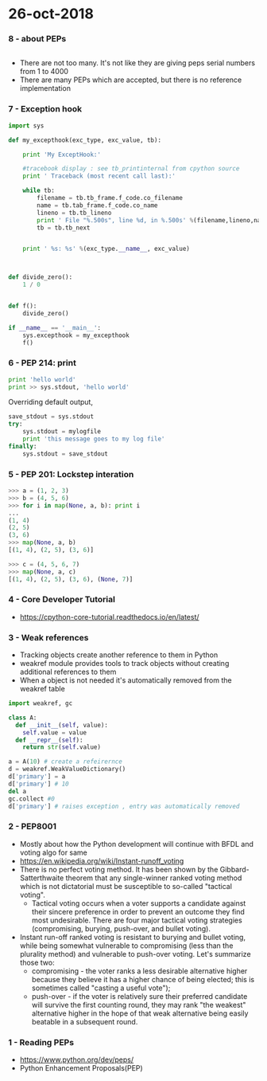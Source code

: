# 26-oct-2018

### 8 - about PEPs

```python
```

- There are not too many. It's not like they are giving peps serial numbers from 1 to 4000 
- There are many PEPs which are accepted, but there is no reference implementation

### 7 - Exception hook

```python
import sys

def my_excepthook(exc_type, exc_value, tb):

	print 'My ExceptHook:'

	#tracebook display : see tb_printinternal from cpython source
	print ' Traceback (most recent call last):'

	while tb:
		filename = tb.tb_frame.f_code.co_filename
		name = tb.tab_frame.f_code.co_name
		lineno = tb.tb_lineno
		print ' File "%.500s", line %d, in %.500s' %(filename,lineno,name)
		tb = tb.tb_next


	print ' %s: %s' %(exc_type.__name__, exc_value)



def divide_zero():
	1 / 0


def f():
	divide_zero()

if __name__ == '__main__':
	sys.excepthook = my_excepthook
	f()
```

### 6 - PEP 214: print

```python
print 'hello world'
print >> sys.stdout, 'hello world'
```

Overriding default output,
```python
save_stdout = sys.stdout
try:
    sys.stdout = mylogfile
    print 'this message goes to my log file'
finally:
    sys.stdout = save_stdout
```

### 5 - PEP 201: Lockstep interation

```python
>>> a = (1, 2, 3)
>>> b = (4, 5, 6)
>>> for i in map(None, a, b): print i
...
(1, 4)
(2, 5)
(3, 6)
>>> map(None, a, b)
[(1, 4), (2, 5), (3, 6)]

>>> c = (4, 5, 6, 7)
>>> map(None, a, c)
[(1, 4), (2, 5), (3, 6), (None, 7)]


```

### 4 - Core Developer Tutorial

- https://cpython-core-tutorial.readthedocs.io/en/latest/

### 3 - Weak references

- Tracking objects create another reference to them in Python
- weakref module provides tools to track objects without creating additional references to them
- When a object is not needed it's automatically removed from the weakref table

```python
import weakref, gc

class A:
  def __init__(self, value):
    self.value = value
  def __repr__(self):
    return str(self.value)

a = A(10) # create a refeirernce
d = weakref.WeakValueDictionary()
d['primary'] = a
d['primary'] # 10
del a
gc.collect #0
d['primary'] # raises exception , entry was automatically removed
```



### 2 - PEP8001

- Mostly about how the Python development will continue with BFDL and voting algo for same
- https://en.wikipedia.org/wiki/Instant-runoff_voting
- There is no perfect voting method. It has been shown by the Gibbard-Satterthwaite theorem that any single-winner ranked voting method which is not dictatorial must be susceptible to so-called "tactical voting".
  - Tactical voting occurs when a voter supports a candidate against their sincere preference in order to prevent an outcome they find most undesirable. There are four major tactical voting strategies (compromising, burying, push-over, and bullet voting).
- Instant run-off ranked voting is resistant to burying and bullet voting, while being somewhat vulnerable to compromising (less than the plurality method) and vulnerable to push-over voting. Let's summarize those two:
  - compromising - the voter ranks a less desirable alternative higher because they believe it has a higher chance of being elected; this is sometimes called "casting a useful vote");
  - push-over - if the voter is relatively sure their preferred candidate will survive the first counting round, they may rank "the weakest" alternative higher in the hope of that weak alternative being easily beatable in a subsequent round.



### 1 - Reading PEPs

- https://www.python.org/dev/peps/
- Python Enhancement Proposals(PEP)
